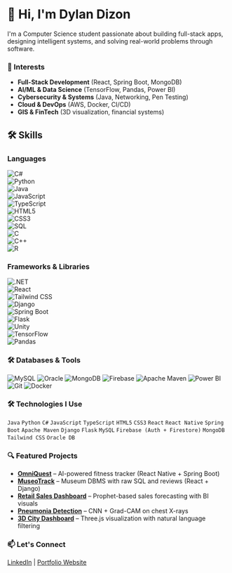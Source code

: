 # 👋 Hi, I'm Dylan Dizon

I'm a Computer Science student passionate about building full-stack apps, designing intelligent systems, and solving real-world problems through software.

### 🌟 Interests
- **Full-Stack Development** (React, Spring Boot, MongoDB)
- **AI/ML & Data Science** (TensorFlow, Pandas, Power BI)
- **Cybersecurity & Systems** (Java, Networking, Pen Testing)
- **Cloud & DevOps** (AWS, Docker, CI/CD)
- **GIS & FinTech** (3D visualization, financial systems)

## 🛠️ Skills

### Languages  
![C#](https://img.shields.io/badge/C%23-239120?style=flat&logo=c-sharp&logoColor=white)  
![Python](https://img.shields.io/badge/Python-3776AB?style=flat&logo=python&logoColor=white)  
![Java](https://img.shields.io/badge/Java-007396?style=flat&logo=java&logoColor=white)  
![JavaScript](https://img.shields.io/badge/JavaScript-F7DF1E?style=flat&logo=javascript&logoColor=black)  
![TypeScript](https://img.shields.io/badge/TypeScript-3178C6?style=flat&logo=typescript&logoColor=white)  
![HTML5](https://img.shields.io/badge/HTML5-E34F26?style=flat&logo=html5&logoColor=white)  
![CSS3](https://img.shields.io/badge/CSS3-1572B6?style=flat&logo=css3&logoColor=white)  
![SQL](https://img.shields.io/badge/SQL-4479A1?style=flat&logo=sqlite&logoColor=white)  
![C](https://img.shields.io/badge/C-00599C?style=flat&logo=c&logoColor=white)  
![C++](https://img.shields.io/badge/C++-00599C?style=flat&logo=c%2B%2B&logoColor=white)  
![R](https://img.shields.io/badge/R-276DC3?style=flat&logo=r&logoColor=white)

### Frameworks & Libraries  
![.NET](https://img.shields.io/badge/.NET-512BD4?style=flat&logo=dotnet&logoColor=white)  
![React](https://img.shields.io/badge/React-20232A?style=flat&logo=react&logoColor=61DAFB)  
![Tailwind CSS](https://img.shields.io/badge/Tailwind_CSS-06B6D4?style=flat&logo=tailwind-css&logoColor=white)  
![Django](https://img.shields.io/badge/Django-092E20?style=flat&logo=django&logoColor=white)  
![Spring Boot](https://img.shields.io/badge/Spring_Boot-6DB33F?style=flat&logo=spring-boot&logoColor=white)  
![Flask](https://img.shields.io/badge/Flask-000000?style=flat&logo=flask&logoColor=white)  
![Unity](https://img.shields.io/badge/Unity-000000?style=flat&logo=unity&logoColor=white)  
![TensorFlow](https://img.shields.io/badge/TensorFlow-FF6F00?style=flat&logo=tensorflow&logoColor=white)  
![Pandas](https://img.shields.io/badge/Pandas-150458?style=flat&logo=pandas&logoColor=white)

### 🛠️ Databases & Tools  
![MySQL](https://img.shields.io/badge/MySQL-4479A1?style=for-the-badge&logo=mysql&logoColor=white) 
![Oracle](https://img.shields.io/badge/Oracle-FF0000?style=for-the-badge&logo=oracle&logoColor=white) 
![MongoDB](https://img.shields.io/badge/MongoDB-47A248?style=for-the-badge&logo=mongodb&logoColor=white) 
![Firebase](https://img.shields.io/badge/Firebase-FFCA28?style=for-the-badge&logo=firebase&logoColor=black) 
![Apache Maven](https://img.shields.io/badge/Maven-C71A36?style=for-the-badge&logo=apachemaven&logoColor=white) 
![Power BI](https://img.shields.io/badge/Power_BI-F2C811?style=for-the-badge&logo=power-bi&logoColor=black) 
![Git](https://img.shields.io/badge/Git-F05032?style=for-the-badge&logo=git&logoColor=white) 
![Docker](https://img.shields.io/badge/Docker-2496ED?style=for-the-badge&logo=docker&logoColor=white)


### 🛠️ Technologies I Use
`Java` `Python` `C#` `JavaScript` `TypeScript` `HTML5` `CSS3` `React` `React Native` `Spring Boot` `Apache Maven` `Django` `Flask` `MySQL` `Firebase (Auth + Firestore)` `MongoDB` `Tailwind CSS` `Oracle DB`

### 🔍 Featured Projects

- **[OmniQuest](https://github.com/dylan/OmniQuest)** – AI-powered fitness tracker (React Native + Spring Boot)
- **[MuseoTrack](https://github.com/dylan/MuseoTrack)** – Museum DBMS with raw SQL and reviews (React + Django)
- **[Retail Sales Dashboard](https://github.com/dylan/RetailSalesDashboard)** – Prophet-based sales forecasting with BI visuals
- **[Pneumonia Detection](https://github.com/dylan/PneumoniaXrayCNN)** – CNN + Grad-CAM on chest X-rays
- **[3D City Dashboard](https://github.com/dylan/CalgaryCity3D)** – Three.js visualization with natural language filtering

### 📫 Let's Connect
[LinkedIn](https://www.linkedin.com/in/dylan-rylee-dizon) | [Portfolio Website](https://dylanrylee.github.io/Portfolio)
